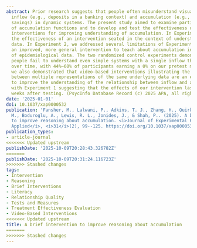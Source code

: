 ```yaml
---
abstract: Prior research suggests that people often misunderstand visualizations of
  inflow (e.g., deposits in a banking context) and accumulation (e.g., cumulative
  savings) in dynamic systems. The present study aimed to examine participants’ understanding
  of accumulation functions and to develop and test the effectiveness of video-based
  interventions for improving understanding of accumulation. In Experiment 1, we tested
  the effectiveness of an intervention seated in the context of understanding COVID-19
  data. In Experiment 2, we addressed several limitations of Experiment 1 and developed
  an improved, more general intervention to teach about accumulation in contexts outside
  of epidemiological data. The two randomized control experiments demonstrated that
  people fail to understand even simple systems with a single inflow that accumulates
  over time, with 44%–60% of participants earning a 0% on our pretest measure. However,
  we also demonstrated that video-based interventions illustrating the relationship
  between multiple representations of the same underlying data are an effective way
  to improve the understanding of the relationship between inflow and accumulation,
  with Experiment 1 suggesting that the effects of our intervention lasted up to 6–7
  weeks after testing. (PsycInfo Database Record (c) 2025 APA, all rights reserved)
date: '2025-01-01'
doi: 10.1037/xap0000532
publication: 'Fansher, M., Lalwani, P., Adkins, T. J., Zhang, H., Quirk, M., Carlson,
  M., Boduroglu, A., Lewis, R. L., Jonides, J., & Shah, P.. (2025). A brief intervention
  to improve reasoning about accumulation. <i>Journal of Experimental Psychology:
  Applied</i>, <i>31</i>(2), 99--125. https://doi.org/10.1037/xap0000532'
publication_types:
- article-journal
<<<<<<< Updated upstream
publishDate: '2025-10-09T20:28:43.326782Z'
=======
publishDate: '2025-10-09T20:31:24.116723Z'
>>>>>>> Stashed changes
tags:
- Intervention
- Reasoning
- Brief Interventions
- Literacy
- Relationship Quality
- Tests and Measures
- Treatment Effectiveness Evaluation
- Video-Based Interventions
<<<<<<< Updated upstream
title: A brief intervention to improve reasoning about accumulation
=======
>>>>>>> Stashed changes
---
```

